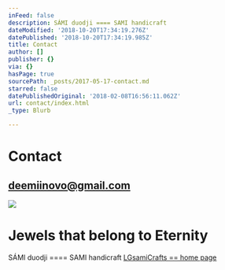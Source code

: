 ```yaml
---
inFeed: false
description: SÁMI duodji ==== SAMI handicraft
dateModified: '2018-10-20T17:34:19.276Z'
datePublished: '2018-10-20T17:34:19.985Z'
title: Contact
author: []
publisher: {}
via: {}
hasPage: true
sourcePath: _posts/2017-05-17-contact.md
starred: false
datePublishedOriginal: '2018-02-08T16:56:11.062Z'
url: contact/index.html
_type: Blurb

---
```

# **Contact**

## **deemiinovo@gmail.com**
![](https://the-grid-user-content.s3-us-west-2.amazonaws.com/1797dbca-6ba9-43ee-82a6-8811d5210429.jpg)

# Jewels that belong to Eternity

SÁMI duodji ==== SAMI handicraft
[LGsamiCrafts == home page][0]

[0]: https://thegrid.ai/lgsamicrafts/